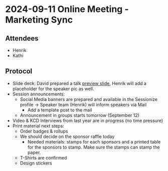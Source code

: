 # 2024-09-11 Online Meeting - Marketing Sync

## Attendees

- Henrik
- Kathi

## Protocol

- Slide deck: David prepared a talk [preview slide](https://docs.google.com/presentation/d/1Awp32k7t5Mdiz-XwmIji0datMLwUErQB/edit#slide=id.p1), Henrik will add a placeholder for the speaker pic as well.
- Session announcements:
  - Social Media banners are prepared and available in the Sessionize profile -> Speaker team (Henrik) will inform speakers via Mail
    - Add a template post to the mail
  - Announcement in groups starts tomorrow (September 12)
- Video & KCD Interviews from last year are in progress (no time pressure)
- Print material next steps:
  - Order badges & rollups
  - We should decide on the sponsor raffle today
    - Needed materials: stamps for each sponsors and a printed table for the sponsors to stamp. Make sure the stamps can stamp the paper.
  - T-Shirts are confirmed
  - Design stickers
